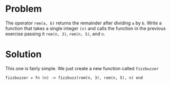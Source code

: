 # Problem
The operator `rem(a, b)` returns the remainder after dividing `a` by `b`. Write a function that takes a single integer `(n)` and calls the function in the previous exercise passing it `rem(n, 3)`, `rem(n, 5)`, and `n`.

# Solution
This one is fairly simple. We just create a new function called `fizzbuzzer`

```
fizzbuzzer = fn (n) -> fizzbuzz(rem(n, 3), rem(n, 5), n) end
```
